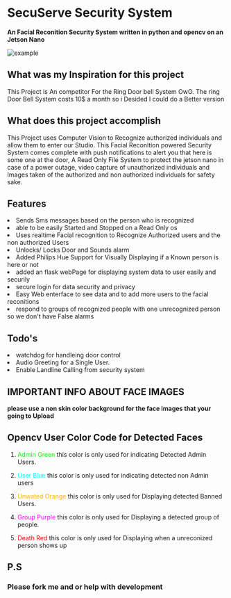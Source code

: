 # SecuServe Security System

**An Facial Reconition Security System written in python and opencv on an Jetson Nano**

![example](https://cdn.discordapp.com/attachments/671837506651815956/778615885605765160/SecuServe_Logo_Design_1.png)

## What was my Inspiration for this project

This Project is An competitor For the Ring Door bell System OwO. The ring Door Bell System costs 10$ a month so i Desided I could do a Better version

## What does this project accomplish

This Project uses Computer Vision to Recognize authorized individuals and allow them to enter our Studio. This Facial Reconition powered Security System comes complete with push notifications to alert you that here is some one at the door, A Read Only File System to protect the jetson nano in case of a power outage, video capture of unauthorized individuals and Images taken of the authorized and non authorized individuals for safety sake.

## Features

<li> Sends Sms messages based on the person who is recognized</li>
<li> able to be easily Started and Stopped on a Read Only os</li>
<li> Uses realtime Facial recognition to Recognize Authorized users and the non authorized Users</li>
<li> Unlocks/ Locks  Door and Sounds alarm </li>
<li> Added Philips Hue Support for Visually Displaying if a Known person is here or not </li>
<li> added an flask webPage for displaying system data to user easily and securily </li>
<li> secure login for data security and privacy </li>
<li> Easy Web enterface to see data and to add more users  to the facial reconitions </li>
<li> respond to groups of recognized people with one unrecognized person so we don't have False alarms </li>

## Todo's
<li> watchdog for handleing door control </li>
<li> Audio Greeting for a Single User. </li>
<li> Enable Landline Calling from security system </li>




## IMPORTANT INFO ABOUT FACE IMAGES
**please use a non skin color background for the face images  that your going to Upload**



## Opencv User Color Code  for Detected Faces

1. <span style="color:#00FF00">Admin Green</span> this color is only used for indicating Detected Admin Users.

2. <span style="color:#00FFFF">User Blue</span> this color is only used for indicating detected non Admin users

3. <span style="color:#FFB000">Unwated Orange</span> this color is only used for Displaying detected Banned Users.

4.  <span style="color:#FF00FF">Group Purple </span> this color is only used for Displaying a detected group of people. 


5.  <span style="color:#FF0000">Death Red </span> this color is only used for Displaying when a unreconized person shows up
## P.S 
### Please fork me and or help with development
